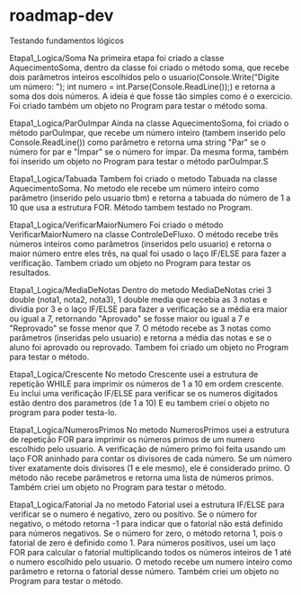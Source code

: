 # roadmap-dev
Testando fundamentos lógicos

Etapa1_Logica/Soma
Na primeira etapa foi criado a classe AquecimentoSoma, dentro da classe foi criado o método soma, que recebe dois parâmetros inteiros escolhidos pelo o usuario(Console.Write("Digite um número: ");
        int numero = int.Parse(Console.ReadLine());) e retorna a soma dos dois números. A ideia é que fosse tão simples como é o exercicio. Foi criado também um objeto no Program para testar o método soma.

Etapa1_Logica/ParOuImpar
Ainda na classe AquecimentoSoma, foi criado o método parOuImpar, que recebe um número inteiro (tambem inserido pelo Console.ReadLine()) como parâmetro e retorna uma string "Par" se o número for par e "Ímpar" se o número for ímpar. Da mesma forma, também foi inserido um objeto no Program para testar o método parOuImpar.S

Etapa1_Logica/Tabuada
Tambem foi criado o metodo Tabuada na classe AquecimentoSoma. No metodo ele recebe um número inteiro como parâmetro (inserido pelo usuario tbm) e retorna a tabuada do número de 1 a 10 que usa a estrutura FOR. Método tambem testado no Program.

Etapa1_Logica/VerificarMaiorNumero
Foi criado o método VerificarMaiorNumero na classe ControleDeFluxo. O método recebe três números inteiros como parâmetros (inseridos pelo usuario) e retorna o maior número entre eles três, na qual foi usado o laço IF/ELSE para fazer a verificação. Tambem criado um objeto no Program para testar os resultados.

Etapa1_Logica/MediaDeNotas
Dentro do metodo MediaDeNotas criei 3 double (nota1, nota2, nota3), 1 double media que recebia as 3 notas e dividia por 3 e o laço IF/ELSE para fazer a verificação se a média era maior ou igual a 7, retornando "Aprovado" se fosse maior ou igual a 7 e "Reprovado" se fosse menor que 7. O método recebe as 3 notas como parâmetros (inseridas pelo usuario) e retorna a média das notas e se o aluno foi aprovado ou reprovado. Tambem foi criado um objeto no Program para testar o método.

Etapa1_Logica/Crescente
No metodo Crescente usei a estrutura de repetição WHILE para imprimir os números de 1 a 10 em ordem crescente. Eu inclui uma verificação IF/ELSE para verificar se os numeros digitados estão dentro dos parametros (de 1 a 10) E eu tambem criei o objeto no program para poder testa-lo.

Etapa1_Logica/NumerosPrimos 
No metodo NumerosPrimos usei a estrutura de repetição FOR para imprimir os números primos de um numero escolhido pelo usuario. A verificação de número primo foi feita usando um laço FOR aninhado para contar os divisores de cada número. Se um número tiver exatamente dois divisores (1 e ele mesmo), ele é considerado primo. O método não recebe parâmetros e retorna uma lista de números primos. Também criei um objeto no Program para testar o método.

Etapa1_Logica/Fatorial
Ja no metodo Fatorial usei a estrutura IF/ELSE para verificar se o numero é negativo, zero ou positivo. Se o número for negativo, o método retorna -1 para indicar que o fatorial não está definido para números negativos. Se o número for zero, o método retorna 1, pois o fatorial de zero é definido como 1. Para números positivos, usei um laço FOR para calcular o fatorial multiplicando todos os números inteiros de 1 até o numero escolhido pelo usuario. O metodo recebe um numero inteiro como parâmetro e retorna o fatorial desse número. Também criei um objeto no Program para testar o método.